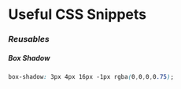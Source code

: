 # Useful CSS Snippets

### *__Reusables__*
##### __Box Shadow__
```css
box-shadow: 3px 4px 16px -1px rgba(0,0,0,0.75);
```
